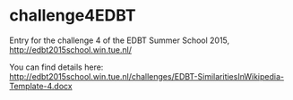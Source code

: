 # challenge4EDBT

Entry for the challenge 4 of the EDBT Summer School 2015, http://edbt2015school.win.tue.nl/

You can find details here:
http://edbt2015school.win.tue.nl/challenges/EDBT-SimilaritiesInWikipedia-Template-4.docx
